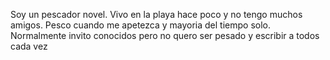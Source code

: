 Soy un pescador novel. Vivo en la playa hace poco y no tengo muchos amigos. Pesco cuando me apetezca y mayoria del tiempo solo. Normalmente invito conocidos pero no quero ser pesado y escribir a todos cada vez
